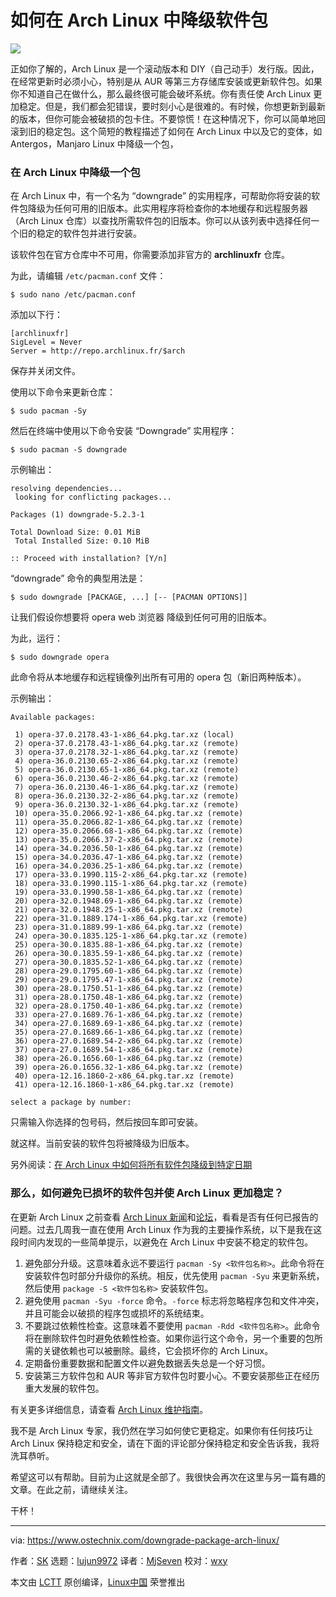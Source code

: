 如何在 Arch Linux 中降级软件包
=====

![](https://www.ostechnix.com/wp-content/uploads/2016/05/Arch-Linux-720x340.jpg)

正如你了解的，Arch Linux 是一个滚动版本和 DIY（自己动手）发行版。因此，在经常更新时必须小心，特别是从 AUR 等第三方存储库安装或更新软件包。如果你不知道自己在做什么，那么最终很可能会破坏系统。你有责任使 Arch Linux 更加稳定。但是，我们都会犯错误，要时刻小心是很难的。有时候，你想更新到最新的版本，但你可能会被破损的包卡住。不要惊慌！在这种情况下，你可以简单地回滚到旧的稳定包。这个简短的教程描述了如何在 Arch Linux 中以及它的变体，如 Antergos，Manjaro Linux 中降级一个包，

### 在 Arch Linux 中降级一个包

在 Arch Linux 中，有一个名为 “downgrade” 的实用程序，可帮助你将安装的软件包降级为任何可用的旧版本。此实用程序将检查你的本地缓存和远程服务器（Arch Linux 仓库）以查找所需软件包的旧版本。你可以从该列表中选择任何一个旧的稳定的软件包并进行安装。

该软件包在官方仓库中不可用，你需要添加非官方的 **archlinuxfr** 仓库。

为此，请编辑 `/etc/pacman.conf` 文件：

```
$ sudo nano /etc/pacman.conf
```

添加以下行：

```
[archlinuxfr]
SigLevel = Never
Server = http://repo.archlinux.fr/$arch
```

保存并关闭文件。

使用以下命令来更新仓库：

```
$ sudo pacman -Sy
```

然后在终端中使用以下命令安装 “Downgrade” 实用程序：

```
$ sudo pacman -S downgrade
```

示例输出：

```
resolving dependencies...
 looking for conflicting packages...

Packages (1) downgrade-5.2.3-1

Total Download Size: 0.01 MiB
 Total Installed Size: 0.10 MiB

:: Proceed with installation? [Y/n]
```

“downgrade” 命令的典型用法是：

```
$ sudo downgrade [PACKAGE, ...] [-- [PACMAN OPTIONS]]
```

让我们假设你想要将 opera web 浏览器 降级到任何可用的旧版本。

为此，运行：

```
$ sudo downgrade opera
```

此命令将从本地缓存和远程镜像列出所有可用的 opera 包（新旧两种版本）。

示例输出：

```
Available packages:

 1) opera-37.0.2178.43-1-x86_64.pkg.tar.xz (local)
 2) opera-37.0.2178.43-1-x86_64.pkg.tar.xz (remote)
 3) opera-37.0.2178.32-1-x86_64.pkg.tar.xz (remote)
 4) opera-36.0.2130.65-2-x86_64.pkg.tar.xz (remote)
 5) opera-36.0.2130.65-1-x86_64.pkg.tar.xz (remote)
 6) opera-36.0.2130.46-2-x86_64.pkg.tar.xz (remote)
 7) opera-36.0.2130.46-1-x86_64.pkg.tar.xz (remote)
 8) opera-36.0.2130.32-2-x86_64.pkg.tar.xz (remote)
 9) opera-36.0.2130.32-1-x86_64.pkg.tar.xz (remote)
 10) opera-35.0.2066.92-1-x86_64.pkg.tar.xz (remote)
 11) opera-35.0.2066.82-1-x86_64.pkg.tar.xz (remote)
 12) opera-35.0.2066.68-1-x86_64.pkg.tar.xz (remote)
 13) opera-35.0.2066.37-2-x86_64.pkg.tar.xz (remote)
 14) opera-34.0.2036.50-1-x86_64.pkg.tar.xz (remote)
 15) opera-34.0.2036.47-1-x86_64.pkg.tar.xz (remote)
 16) opera-34.0.2036.25-1-x86_64.pkg.tar.xz (remote)
 17) opera-33.0.1990.115-2-x86_64.pkg.tar.xz (remote)
 18) opera-33.0.1990.115-1-x86_64.pkg.tar.xz (remote)
 19) opera-33.0.1990.58-1-x86_64.pkg.tar.xz (remote)
 20) opera-32.0.1948.69-1-x86_64.pkg.tar.xz (remote)
 21) opera-32.0.1948.25-1-x86_64.pkg.tar.xz (remote)
 22) opera-31.0.1889.174-1-x86_64.pkg.tar.xz (remote)
 23) opera-31.0.1889.99-1-x86_64.pkg.tar.xz (remote)
 24) opera-30.0.1835.125-1-x86_64.pkg.tar.xz (remote)
 25) opera-30.0.1835.88-1-x86_64.pkg.tar.xz (remote)
 26) opera-30.0.1835.59-1-x86_64.pkg.tar.xz (remote)
 27) opera-30.0.1835.52-1-x86_64.pkg.tar.xz (remote)
 28) opera-29.0.1795.60-1-x86_64.pkg.tar.xz (remote)
 29) opera-29.0.1795.47-1-x86_64.pkg.tar.xz (remote)
 30) opera-28.0.1750.51-1-x86_64.pkg.tar.xz (remote)
 31) opera-28.0.1750.48-1-x86_64.pkg.tar.xz (remote)
 32) opera-28.0.1750.40-1-x86_64.pkg.tar.xz (remote)
 33) opera-27.0.1689.76-1-x86_64.pkg.tar.xz (remote)
 34) opera-27.0.1689.69-1-x86_64.pkg.tar.xz (remote)
 35) opera-27.0.1689.66-1-x86_64.pkg.tar.xz (remote)
 36) opera-27.0.1689.54-2-x86_64.pkg.tar.xz (remote)
 37) opera-27.0.1689.54-1-x86_64.pkg.tar.xz (remote)
 38) opera-26.0.1656.60-1-x86_64.pkg.tar.xz (remote)
 39) opera-26.0.1656.32-1-x86_64.pkg.tar.xz (remote)
 40) opera-12.16.1860-2-x86_64.pkg.tar.xz (remote)
 41) opera-12.16.1860-1-x86_64.pkg.tar.xz (remote)

select a package by number:
```

只需输入你选择的包号码，然后按回车即可安装。

就这样。当前安装的软件包将被降级为旧版本。

另外阅读：[在 Arch Linux 中如何将所有软件包降级到特定日期][1]

### 那么，如何避免已损坏的软件包并使 Arch Linux 更加稳定？

在更新 Arch Linux 之前查看 [Arch Linux 新闻][2]和[论坛][3]，看看是否有任何已报告的问题。过去几周我一直在使用 Arch Linux 作为我的主要操作系统，以下是我在这段时间内发现的一些简单提示，以避免在 Arch Linux 中安装不稳定的软件包。

  1. 避免部分升级。这意味着永远不要运行 `pacman -Sy <软件包名称>`。此命令将在安装软件包时部分升级你的系统。相反，优先使用 `pacman -Syu` 来更新系统，然后使用 `package -S <软件包名称>` 安装软件包。
  2. 避免使用 `pacman -Syu -force` 命令。`-force` 标志将忽略程序包和文件冲突，并且可能会以破损的程序包或损坏的系统结束。
  3. 不要跳过依赖性检查。这意味着不要使用 `pacman -Rdd <软件包名称>`。此命令将在删除软件包时避免依赖性检查。如果你运行这个命令，另一个重要的包所需的关键依赖也可以被删除。最终，它会损坏你的 Arch Linux。
  4. 定期备份重要数据和配置文件以避免数据丢失总是一个好习惯。
  5. 安装第三方软件包和 AUR 等非官方软件包时要小心。不要安装那些正在经历重大发展的软件包。

有关更多详细信息，请查看 [Arch Linux 维护指南][4]。

我不是 Arch Linux 专家，我仍然在学习如何使它更稳定。如果你有任何技巧让 Arch Linux 保持稳定和安全，请在下面的评论部分保持稳定和安全告诉我，我将洗耳恭听。

希望这可以有帮助。目前为止这就是全部了。我很快会再次在这里与另一篇有趣的文章。在此之前，请继续关注。

干杯！


--------------------------------------------------------------------------------

via: https://www.ostechnix.com/downgrade-package-arch-linux/

作者：[SK][a]
选题：[lujun9972](https://github.com/lujun9972)
译者：[MjSeven](https://github.com/MjSeven)
校对：[wxy](https://github.com/wxy)

本文由 [LCTT](https://github.com/LCTT/TranslateProject) 原创编译，[Linux中国](https://linux.cn/) 荣誉推出

[a]:https://www.ostechnix.com/author/sk/
[1]:https://www.ostechnix.com/downgrade-packages-specific-date-arch-linux/
[2]:https://www.archlinux.org/news/
[3]:https://bbs.archlinux.org/
[4]:https://wiki.archlinux.org/index.php/System_maintenance
